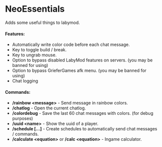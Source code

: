 # NeoEssentials
Adds some useful things to labymod.

#### Features:
- Automatically write color code before each chat message.
- Key to toggle build / break.
- Key to ungrab mouse.
- Option to bypass disabled LabyMod features on servers. (you may be banned for using)
- Option to bypass GrieferGames afk menu. (you may be banned for using)
- Chat logging

#### Commands:
- **\/rainbow \<message\>** - Send message in rainbow colors.
- **\/chatlog** - Open the current chatlog.
- **\/colordebug** - Save the last 60 chat messages with colors. (for debug purposes)
- **\/uuid \<name\>** - Show the uuid of a player.
- **\/schedule \[...\]** - Create schedules to automatically send chat messages / commands.
- **\/calculate \<equation\>** or **\/calc \<equation\>** - Ingame calculator.